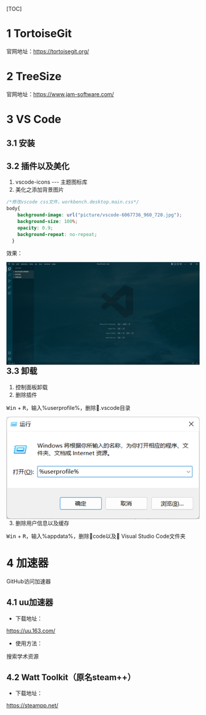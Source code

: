 [TOC]

# 1 TortoiseGit

官网地址：https://tortoisegit.org/

# 2 TreeSize

官网地址：https://www.jam-software.com/

# 3 VS Code

## 3.1 安装

## 3.2 插件以及美化

1. vscode-icons ---  主题图标库
2. 美化之添加背景图片

```css
/*修改vscode css文件，workbench.desktop.main.css*/  
body{
    background-image: url("picture/vscode-6067736_960_720.jpg");
    background-size: 100%;
    opacity: 0.9;
    background-repeat: no-repeat;
  }
```

效果：

<img src="../../00%20picture/image-20221023235814333.png" align="left" />



## 3.3 卸载

1. 控制面板卸载
2. 删除插件

<kbd>Win</kbd> + <kbd>R</kbd>，输入%userprofile%，删除:file_folder:.vscode目录

<img src="../../00%20picture/image-20221023152400969.png" align="left" />

```bat
%userprofile%
```

3. 删除用户信息以及缓存

<kbd>Win</kbd> + <kbd>R</kbd>，输入%appdata%，删除:file_folder:code以及:file_folder: Visual Studio Code文件夹

# 4 加速器

GitHub访问加速器

## 4.1 uu加速器

* 下载地址：

https://uu.163.com/

* 使用方法：

搜索学术资源

## 4.2 Watt Toolkit（原名steam++）

* 下载地址：

https://steampp.net/
